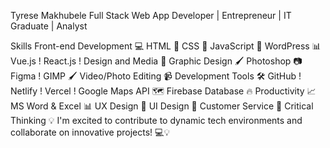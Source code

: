 Tyrese Makhubele
Full Stack Web App Developer | Entrepreneur | IT Graduate | Analyst

Skills
Front-end Development 💻
HTML 📄
CSS 💄
JavaScript 🤖
WordPress 📊
Vue.js !
React.js !
Design and Media 🎨
Graphic Design 🖌️
Photoshop 📷
Figma !
GIMP 🖌️
Video/Photo Editing 📹
Development Tools 🛠️
GitHub !
Netlify !
Vercel !
Google Maps API 🗺️
Firebase Database 🔥
Productivity 📈
MS Word & Excel 📊
UX Design 📱
UI Design 🎨
Customer Service 🤝
Critical Thinking 💡
I'm excited to contribute to dynamic tech environments and collaborate on innovative projects! 💻💡
